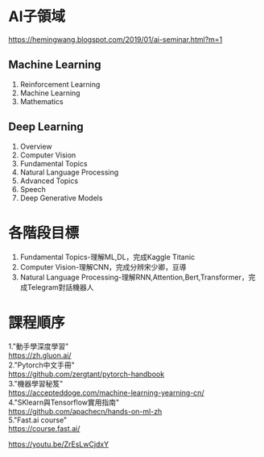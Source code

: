 # AI子領域
https://hemingwang.blogspot.com/2019/01/ai-seminar.html?m=1

## Machine Learning  
1. Reinforcement Learning  
2. Machine Learning  
3. Mathematics  

## Deep Learning
1. Overview  
2. Computer Vision  
3. Fundamental Topics  
4. Natural Language Processing  
5. Advanced Topics  
6. Speech  
7. Deep Generative Models  

# 各階段目標  
1. Fundamental Topics-理解ML,DL，完成Kaggle Titanic  
2. Computer Vision-理解CNN，完成分辨宋少卿，豆導  
3. Natural Language Processing-理解RNN,Attention,Bert,Transformer，完成Telegram對話機器人  

# 課程順序  
1."動手學深度學習"  
https://zh.gluon.ai/  
2."Pytorch中文手冊"    
https://github.com/zergtant/pytorch-handbook  
3."機器學習秘笈"  
https://accepteddoge.com/machine-learning-yearning-cn/  
4."SKlearn與Tensorflow實用指南"  
https://github.com/apachecn/hands-on-ml-zh  
5."Fast.ai course"  
https://course.fast.ai/  


https://youtu.be/ZrEsLwCjdxY
